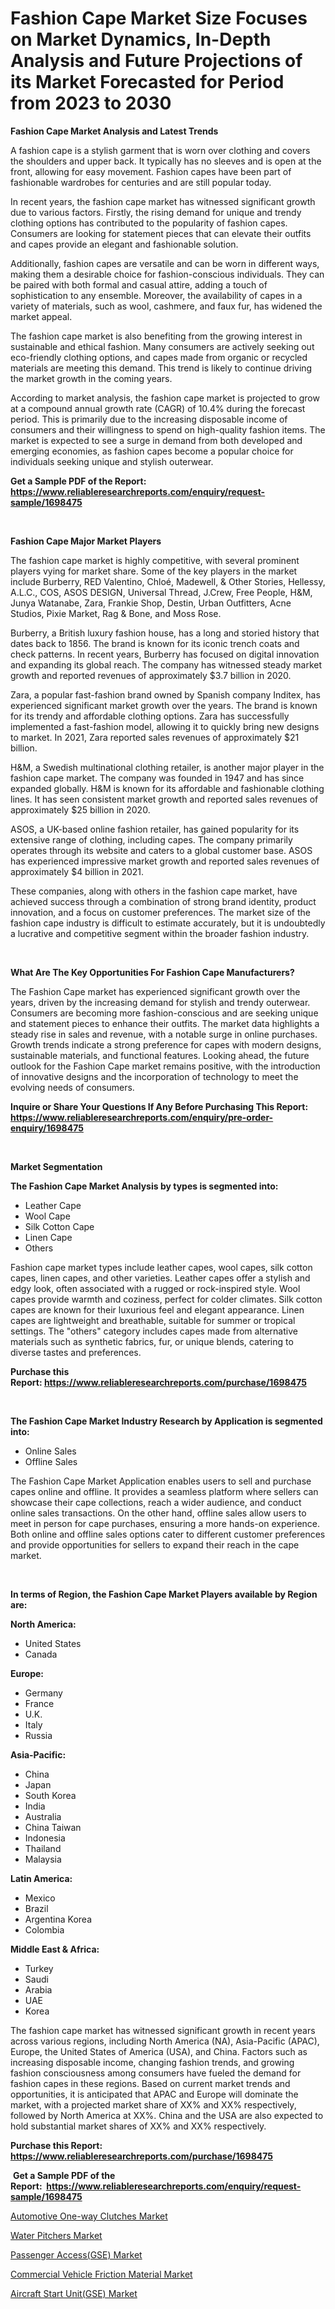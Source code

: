 <p><h1>Fashion Cape Market Size Focuses on Market Dynamics, In-Depth Analysis and Future Projections of its Market Forecasted for Period from 2023 to 2030</h1></p><p><strong>Fashion Cape Market Analysis and Latest Trends</strong></p>
<p><p>A fashion cape is a stylish garment that is worn over clothing and covers the shoulders and upper back. It typically has no sleeves and is open at the front, allowing for easy movement. Fashion capes have been part of fashionable wardrobes for centuries and are still popular today.</p><p>In recent years, the fashion cape market has witnessed significant growth due to various factors. Firstly, the rising demand for unique and trendy clothing options has contributed to the popularity of fashion capes. Consumers are looking for statement pieces that can elevate their outfits and capes provide an elegant and fashionable solution.</p><p>Additionally, fashion capes are versatile and can be worn in different ways, making them a desirable choice for fashion-conscious individuals. They can be paired with both formal and casual attire, adding a touch of sophistication to any ensemble. Moreover, the availability of capes in a variety of materials, such as wool, cashmere, and faux fur, has widened the market appeal.</p><p>The fashion cape market is also benefiting from the growing interest in sustainable and ethical fashion. Many consumers are actively seeking out eco-friendly clothing options, and capes made from organic or recycled materials are meeting this demand. This trend is likely to continue driving the market growth in the coming years.</p><p>According to market analysis, the fashion cape market is projected to grow at a compound annual growth rate (CAGR) of 10.4% during the forecast period. This is primarily due to the increasing disposable income of consumers and their willingness to spend on high-quality fashion items. The market is expected to see a surge in demand from both developed and emerging economies, as fashion capes become a popular choice for individuals seeking unique and stylish outerwear.</p></p>
<p><strong>Get a Sample PDF of the Report:&nbsp; <a href="https://www.reliableresearchreports.com/enquiry/request-sample/1698475">https://www.reliableresearchreports.com/enquiry/request-sample/1698475</a></strong></p>
<p>&nbsp;</p>
<p><strong>Fashion Cape Major Market Players</strong></p>
<p><p>The fashion cape market is highly competitive, with several prominent players vying for market share. Some of the key players in the market include Burberry, RED Valentino, Chloé, Madewell, & Other Stories, Hellessy, A.L.C., COS, ASOS DESIGN, Universal Thread, J.Crew, Free People, H&M, Junya Watanabe, Zara, Frankie Shop, Destin, Urban Outfitters, Acne Studios, Pixie Market, Rag & Bone, and Moss Rose.</p><p>Burberry, a British luxury fashion house, has a long and storied history that dates back to 1856. The brand is known for its iconic trench coats and check patterns. In recent years, Burberry has focused on digital innovation and expanding its global reach. The company has witnessed steady market growth and reported revenues of approximately $3.7 billion in 2020.</p><p>Zara, a popular fast-fashion brand owned by Spanish company Inditex, has experienced significant market growth over the years. The brand is known for its trendy and affordable clothing options. Zara has successfully implemented a fast-fashion model, allowing it to quickly bring new designs to market. In 2021, Zara reported sales revenues of approximately $21 billion.</p><p>H&M, a Swedish multinational clothing retailer, is another major player in the fashion cape market. The company was founded in 1947 and has since expanded globally. H&M is known for its affordable and fashionable clothing lines. It has seen consistent market growth and reported sales revenues of approximately $25 billion in 2020.</p><p>ASOS, a UK-based online fashion retailer, has gained popularity for its extensive range of clothing, including capes. The company primarily operates through its website and caters to a global customer base. ASOS has experienced impressive market growth and reported sales revenues of approximately $4 billion in 2021.</p><p>These companies, along with others in the fashion cape market, have achieved success through a combination of strong brand identity, product innovation, and a focus on customer preferences. The market size of the fashion cape industry is difficult to estimate accurately, but it is undoubtedly a lucrative and competitive segment within the broader fashion industry.</p></p>
<p>&nbsp;</p>
<p><strong>What Are The Key Opportunities For Fashion Cape Manufacturers?</strong></p>
<p><p>The Fashion Cape market has experienced significant growth over the years, driven by the increasing demand for stylish and trendy outerwear. Consumers are becoming more fashion-conscious and are seeking unique and statement pieces to enhance their outfits. The market data highlights a steady rise in sales and revenue, with a notable surge in online purchases. Growth trends indicate a strong preference for capes with modern designs, sustainable materials, and functional features. Looking ahead, the future outlook for the Fashion Cape market remains positive, with the introduction of innovative designs and the incorporation of technology to meet the evolving needs of consumers.</p></p>
<p><strong>Inquire or Share Your Questions If Any Before Purchasing This Report: <a href="https://www.reliableresearchreports.com/enquiry/pre-order-enquiry/1698475">https://www.reliableresearchreports.com/enquiry/pre-order-enquiry/1698475</a></strong></p>
<p>&nbsp;</p>
<p><strong>Market Segmentation</strong></p>
<p><strong>The Fashion Cape Market Analysis by types is segmented into:</strong></p>
<p><ul><li>Leather Cape</li><li>Wool Cape</li><li>Silk Cotton Cape</li><li>Linen Cape</li><li>Others</li></ul></p>
<p><p>Fashion cape market types include leather capes, wool capes, silk cotton capes, linen capes, and other varieties. Leather capes offer a stylish and edgy look, often associated with a rugged or rock-inspired style. Wool capes provide warmth and coziness, perfect for colder climates. Silk cotton capes are known for their luxurious feel and elegant appearance. Linen capes are lightweight and breathable, suitable for summer or tropical settings. The "others" category includes capes made from alternative materials such as synthetic fabrics, fur, or unique blends, catering to diverse tastes and preferences.</p></p>
<p><strong>Purchase this Report:&nbsp;<a href="https://www.reliableresearchreports.com/purchase/1698475">https://www.reliableresearchreports.com/purchase/1698475</a></strong></p>
<p>&nbsp;</p>
<p><strong>The Fashion Cape Market Industry Research by Application is segmented into:</strong></p>
<p><ul><li>Online Sales</li><li>Offline Sales</li></ul></p>
<p><p>The Fashion Cape Market Application enables users to sell and purchase capes online and offline. It provides a seamless platform where sellers can showcase their cape collections, reach a wider audience, and conduct online sales transactions. On the other hand, offline sales allow users to meet in person for cape purchases, ensuring a more hands-on experience. Both online and offline sales options cater to different customer preferences and provide opportunities for sellers to expand their reach in the cape market.</p></p>
<p>&nbsp;</p>
<p><strong>In terms of Region, the Fashion Cape Market Players available by Region are:</strong></p>
<p>
    <p> <strong> North America: </strong>
        <ul>
            <li>United States</li>
            <li>Canada</li>
        </ul>
        </p> 
    <p> <strong> Europe: </strong>
        <ul>
            <li>Germany</li>
            <li>France</li>
            <li>U.K.</li>
            <li>Italy</li>
            <li>Russia</li>
        </ul>
        </p> 
    <p> <strong> Asia-Pacific: </strong>
        <ul>
            <li>China</li>
            <li>Japan</li>
            <li>South Korea</li>
            <li>India</li>
            <li>Australia</li>
            <li>China Taiwan</li>
            <li>Indonesia</li>
            <li>Thailand</li>
            <li>Malaysia</li>
        </ul>
        </p> 
    <p> <strong> Latin America: </strong>
        <ul>
            <li>Mexico</li>
            <li>Brazil</li>
            <li>Argentina Korea</li>
            <li>Colombia</li>
        </ul>
        </p> 
    <p> <strong> Middle East & Africa: </strong>
        <ul>
            <li>Turkey</li>
            <li>Saudi</li>
            <li>Arabia</li>
            <li>UAE</li>
            <li>Korea</li>
        </ul>
    </p>
    </p>
<p><p>The fashion cape market has witnessed significant growth in recent years across various regions, including North America (NA), Asia-Pacific (APAC), Europe, the United States of America (USA), and China. Factors such as increasing disposable income, changing fashion trends, and growing fashion consciousness among consumers have fueled the demand for fashion capes in these regions. Based on current market trends and opportunities, it is anticipated that APAC and Europe will dominate the market, with a projected market share of XX% and XX% respectively, followed by North America at XX%. China and the USA are also expected to hold substantial market shares of XX% and XX% respectively.</p></p>
<p><strong>Purchase this Report: <a href="https://www.reliableresearchreports.com/purchase/1698475">https://www.reliableresearchreports.com/purchase/1698475</a></strong></p>
<p>&nbsp;<strong>Get a Sample PDF of the Report:&nbsp;&nbsp;<a href="https://www.reliableresearchreports.com/enquiry/request-sample/1698475">https://www.reliableresearchreports.com/enquiry/request-sample/1698475</a></strong></p>
<p><strong></strong></p>
<p><p><a href="https://www.linkedin.com/pulse/automotive-one-way-clutches-market-size-share-amp-trends-bheme/">Automotive One-way Clutches Market</a></p><p><a href="https://github.com/rexevange/Market-Research-Report-List-1/blob/main/water-pitchers-market.md">Water Pitchers Market</a></p><p><a href="https://medium.com/@candiceveum/passenger-access-gse-market-exploring-market-share-market-trends-and-future-growth-13b22ecf69d2">Passenger Access(GSE) Market</a></p><p><a href="https://www.linkedin.com/pulse/commercial-vehicle-friction-material-market-size-growth-b7hue/">Commercial Vehicle Friction Material Market</a></p><p><a href="https://medium.com/@ebbakautzer/aircraft-start-unit-gse-market-size-cagr-trends-2024-2030-b5704b8628d6">Aircraft Start Unit(GSE) Market</a></p></p>